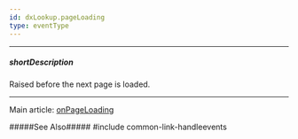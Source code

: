 ```yaml
---
id: dxLookup.pageLoading
type: eventType
---
```

---
##### shortDescription
Raised before the next page is loaded.

---
Main article: [onPageLoading](/api-reference/10%20UI%20Widgets/dxLookup/1%20Configuration/onPageLoading.md '/Documentation/ApiReference/UI_Widgets/dxLookup/Configuration/#onPageLoading')

#####See Also#####
#include common-link-handleevents